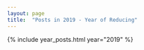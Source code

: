 ```yaml
---
layout: page
title:  "Posts in 2019 - Year of Reducing"
---
```


{% include year_posts.html year="2019" %}
